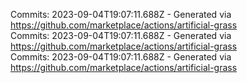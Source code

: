 Commits: 2023-09-04T19:07:11.688Z - Generated via https://github.com/marketplace/actions/artificial-grass
<br>
Commits: 2023-09-04T19:07:11.688Z - Generated via https://github.com/marketplace/actions/artificial-grass
<br>
Commits: 2023-09-04T19:07:11.688Z - Generated via https://github.com/marketplace/actions/artificial-grass
<br>
